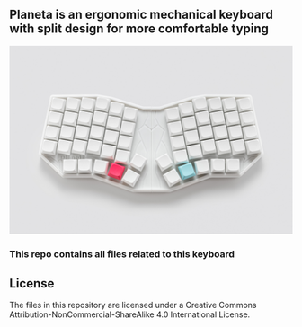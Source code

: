 ## Planeta is an ergonomic mechanical keyboard with split design for more comfortable typing

![Planeta](images/1.jpg)

### This repo contains all files related to this keyboard

## License 

The files in this repository are licensed under a Creative Commons Attribution-NonCommercial-ShareAlike 4.0 International License.
